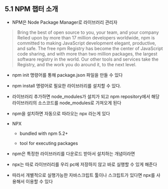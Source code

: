 ## 5.1 NPM 챕터 소개

- NPM은 Node Package Manager로 라이브러리 관리자

> Bring the best of open source to you, your team, and your company
> Relied upon by more than 17 million developers worldwide, npm is committed to making JavaScript development elegant, productive, and safe. The free npm Registry has become the center of JavaScript code sharing, and with more than two million packages, the largest software registry in the world. Our other tools and services take the Registry, and the work you do around it, to the next level.

- npm init 명령어를 통해 package.json 파일을 만들 수 있다

- npm install 명렁어로 필요한 라이브러리를 설치할 수 있다.

- 라이브러리 추가하면 node_modules가 설치가 되고 npm repository에서 해당 라이브러리의 소스코드를 node_modules로 가져오게 된다

- npm을 설치하면 자동으로 따라오는 npx 라는게 있다

- NPX

  - bundled with npm 5.2+

  - tool for executing packages

- npm은 특정한 라이브러리를 다운로드 받아서 설치하는 개념이라면

- npx는 따로 라이브러리를 우리 pc에 저장하지 않고 바로 실행할 수 있게 해준다

- 따라서 개별적으로 실행가능한 자바스크립트 툴이나 스크립트가 있다면 npx를 사용해서 이용할 수 있다
